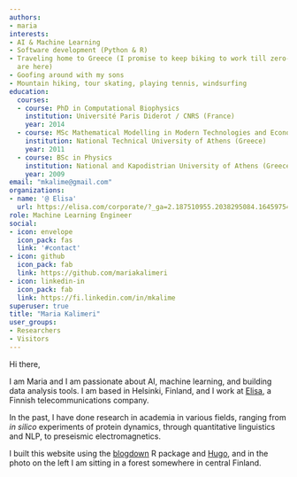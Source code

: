 ```yaml
---
authors:
- maria
interests:
- AI & Machine Learning
- Software development (Python & R)
- Traveling home to Greece (I promise to keep biking to work till zero-emission planes
  are here)
- Goofing around with my sons
- Mountain hiking, tour skating, playing tennis, windsurfing
education:
  courses:
  - course: PhD in Computational Biophysics
    institution: Université Paris Diderot / CNRS (France)
    year: 2014
  - course: MSc Mathematical Modelling in Modern Technologies and Economics
    institution: National Technical University of Athens (Greece)
    year: 2011
  - course: BSc in Physics
    institution: National and Kapodistrian University of Athens (Greece)
    year: 2009
email: "mkalime@gmail.com"
organizations:
- name: '@ Elisa'
  url: https://elisa.com/corporate/?_ga=2.187510955.2038295084.1645975413-1291628732.1640767894
role: Machine Learning Engineer
social:
- icon: envelope
  icon_pack: fas
  link: '#contact'
- icon: github
  icon_pack: fab
  link: https://github.com/mariakalimeri
- icon: linkedin-in
  icon_pack: fab
  link: https://fi.linkedin.com/in/mkalime
superuser: true
title: "Maria Kalimeri"
user_groups:
- Researchers
- Visitors
---
```


Hi there, 

I am Maria and I am passionate about AI, machine learning, and building data 
analysis tools. I am based in Helsinki, Finland, and I work at 
[Elisa](https://elisa.com/corporate/?_ga=2.187510955.2038295084.1645975413-1291628732.1640767894), a Finnish telecommunications company.
 
In the past, I have done research in academia in various fields, ranging 
from *in silico* experiments of protein dynamics, through quantitative 
linguistics and NLP, to preseismic electromagnetics. 

I built this website using the [blogdown](https://github.com/rstudio/blogdown) 
R package and [Hugo](https://gohugo.io), and in the photo on the left I am 
sitting in a forest somewhere in central Finland. 
